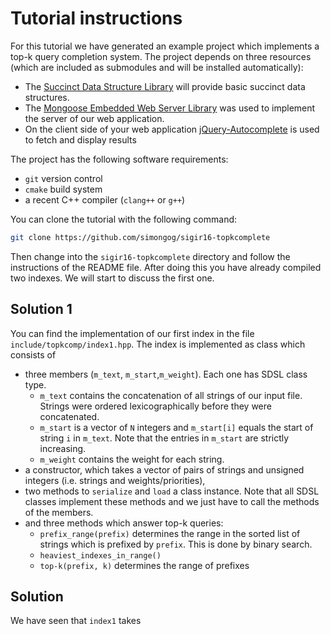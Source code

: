 
# Tutorial instructions

For this tutorial we have generated an example project which implements a top-k query completion system. The project depends on three resources (which are included as submodules and will be installed automatically):
* The [Succinct Data Structure Library](SDSL) will provide basic succinct data structures.
* The [Mongoose Embedded Web Server Library][MONGOOSE] was used to implement the server of our web application.
* On the client side of your web application [jQuery-Autocomplete][JQUERYAUTO] is used to fetch and display results

The project has the following software requirements:
* `git` version control  
* `cmake` build system
* a recent C++ compiler (`clang++` or `g++`)


You can clone the tutorial with the following command:

```bash
git clone https://github.com/simongog/sigir16-topkcomplete
```

Then change into the `sigir16-topkcomplete` directory and follow the instructions of the README file. After doing this you have already compiled two indexes. We will start to discuss the first one.  

## Solution 1

You can find the implementation of our first index in the file `include/topkcomp/index1.hpp`. The index is implemented as class which consists of
* three members (`m_text`, `m_start`,`m_weight`). Each one has SDSL class type.
  - `m_text` contains the concatenation of all strings of our input file. Strings were ordered lexicographically before they were concatenated.
  - `m_start` is a vector of `N` integers and `m_start[i]` equals the start of string `i` in `m_text`. Note that the entries in `m_start` are strictly increasing.
  - `m_weight` contains the weight for each string.
* a constructor, which takes a vector of pairs of strings and unsigned integers (i.e. strings and weights/priorities),
* two methods to `serialize` and `load` a class instance. Note that all SDSL classes implement these methods and we just have to call the methods of the members.
* and three methods which answer top-k queries:
  - `prefix_range(prefix)` determines the range in the sorted list of strings which is prefixed by `prefix`. This is done by binary search.
  - `heaviest_indexes_in_range()`  
  - `top-k(prefix, k)` determines the range of prefixes


## Solution

We have seen that `index1` takes

[SDSL]: https://github.com/simongog/sdsl-lite
[MONGOOSE]: https://github.com/cesanta/mongoose
[JQUERYAUTO]: https://https://github.com/devbridge/jQuery-Autocomplete
